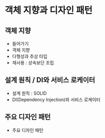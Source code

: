 # 객체 지향과 디자인 패턴

## 객체 지향

- 들어가기
- 객체 지향
- 다형성과 추상 타입
- 재사용 : 상속보단 조립

## 설계 원칙 / DI와 서비스 로케이터

- 설계 원칙 : SOLID
- DI(Dependency Injection)와 서비스 로케이터

## 주요 디자인 패턴

- 주요 디자인 패턴

